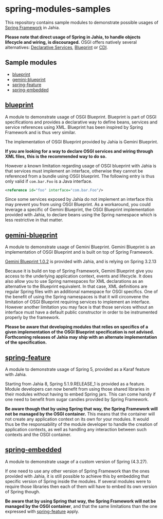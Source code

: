 # spring-modules-samples

This repository contains sample modules to demonstrate possible usages of [Spring Framework](https://spring.io/) in Jahia.

**Please note that direct usage of Spring in Jahia, to handle objects lifecycle and wiring, is discouraged.** OSGI offers natively several alternatives: [Declarative Services](https://docs.osgi.org/specification/osgi.cmpn/7.0.0/service.component.html), [Blueprint](https://docs.osgi.org/specification/osgi.cmpn/7.0.0/service.blueprint.html) or [CDI](https://docs.osgi.org/specification/osgi.enterprise/7.0.0/service.cdi.html).

## Sample modules

- [blueprint](#blueprint)
- [gemini-blueprint](#gemini-blueprint)
- [spring-feature](#spring-feature)
- [spring-embedded](#spring-embedded)

## [blueprint](./blueprint)

A module to demonstrate usage of OSGI Blueprint. Blueprint is part of OSGI specifications
and provides a declarative way to define beans, services and service references using XML.
Blueprint has been inspired by Spring Framework and is thus very similar.

The implementation of OSGI Blueprint provided by Jahia is Gemini Blueprint.

**If you are looking for a way to declare OSGI services and wiring through XML files, this is
the recommended way to do so.**

However a known limitation regarding usage of OSGI blueprint with Jahia is that services must
implement an interface, otherwise they cannot be referenced from a bundle using OSGI blueprint.
The following entry is thus only valid if `com.bar.Foo` is a Java interface.

```xml
<reference id="foo" interface="com.bar.Foo"/>
```

Since some services exposed by Jahia do not implement an interface this may prevent you from using OSGI Blueprint. As a workaround, you could leverage a specific of Gemini Blueprint, the OSGI Blueprint implementation provided with Jahia, to declare beans using the Spring namespace which is less restrictive in that matter.

## [gemini-blueprint](./gemini-blueprint)

A module to demonstrate usage of Gemini Blueprint. Gemini Blueprint is an implementation of OSGI Blueprint and is built on top of Spring Framework.

[Gemini Blueprint 1.0.2](https://www.eclipse.org/gemini/blueprint/documentation/reference/1.0.2.RELEASE/html/blueprint.html) is provided with Jahia, and is relying on Spring 3.2.13

Because it is build on top of Spring Framework, Gemini Blueprint give you access to the underlying application context, events and lifecycle. It does also allow you to use Spring namespaces for XML declarations as an alternative to the Blueprint equivalent. In that case, XML definitions are regular Spring files with an additional namespace for OSGI specifics. One of the benefit of using the Spring namespaces is that it will circonvene the limitation of OSGI Blueprint requiring services to implement an interface. However another limitation you may face is that those services without an interface must have a default public constructor in order to be instrumented properly by the framework.

**Please be aware that developing modules that relies on specifics of a given implementation of the OSGI Blueprint
specification is not advised. Forthcoming releases of Jahia may ship with an alternate implementation of the specification.**

## [spring-feature](./spring-feature)

A module to demonstrate usage of Spring 5, provided as a Karaf feature with Jahia.

Starting from Jahia 8, Spring 5.1.9.RELEASE_1 is provided as a feature. Module developers can now benefit from using those shared libraries in their modules without having to embed Spring jars. This can come handy if one need to benefit from sugar candies provided by Spring Framework.

**Be aware though that by using Spring that way, the Spring Framework will not be managed by the OSGI container.**
This means that the container will not create any application context on its own for your modules. It would thus be the responsability of the module developer to handle the creation of application contexts, as well as handling any interaction between such contexts and the OSGI container.

## [spring-embedded](./spring-embedded)

A module to demonstrate usage of a custom version of Spring (4.3.27).

If one need to use any other version of Spring Framework than the ones provided with Jahia, it is still possible to achieve this by embedding that specific version of Spring inside the modules. If several modules were to require those libraries then each of them will have to embed its own version of Spring though.

**Be aware that by using Spring that way, the Spring Framework will not be managed by the OSGI container**, and
that the same limitations than the one expressed with [spring-feature](#spring-feature) apply.
